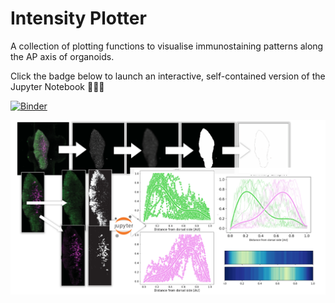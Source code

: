 # Intensity Plotter

A collection of plotting functions to visualise immunostaining patterns along the AP axis of organoids.

Click the badge below to launch an interactive, self-contained version of the Jupyter Notebook 👩🏻‍💻

[![Binder](https://mybinder.org/badge_logo.svg)](https://mybinder.org/v2/gh/StefanoVianello/Intensity_Profiler/HEAD)

![Illustration of quantification pipeline](./Images/Banner_for_readme.PNG)
